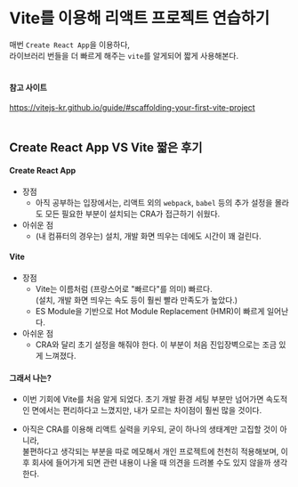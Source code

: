 # Vite를 이용해 리액트 프로젝트 연습하기

매번 `Create React App`을 이용하다,<br>
라이브러리 번들을 더 빠르게 해주는 `vite`를 알게되어 짧게 사용해본다.
<br><br>

#### 참고 사이트

https://vitejs-kr.github.io/guide/#scaffolding-your-first-vite-project
<br><br>

## Create React App VS Vite 짧은 후기

#### <b>Create React App</b>

- 장점
  - 아직 공부하는 입장에서는, 리액트 외의 `webpack`, `babel` 등의 추가 설정을 몰라도 모든 필요한 부분이 설치되는 CRA가 접근하기 쉬웠다.<br>
- 아쉬운 점
  - (내 컴퓨터의 경우는) 설치, 개발 화면 띄우는 데에도 시간이 꽤 걸린다.

#### <b>Vite</b>

- 장점
  - Vite는 이름처럼 (프랑스어로 "빠르다"를 의미) 빠르다. <br>
    (설치, 개발 화면 띄우는 속도 등이 훨씬 빨라 만족도가 높았다.)
  - ES Module을 기반으로 Hot Module Replacement (HMR)이 빠르게 일어난다.
- 아쉬운 점
  - CRA와 달리 초기 설정을 해줘야 한다. 이 부분이 처음 진입장벽으로는 조금 있게 느껴졌다.

#### <b>그래서 나는?</b>

- 이번 기회에 Vite를 처음 알게 되었다. 초기 개발 환경 세팅 부분만 넘어가면 속도적인 면에서는 편리하다고 느꼈지만, 내가 모르는 차이점이 훨씬 많을 것이다.

- 아직은 CRA를 이용해 리액트 실력을 키우되, 굳이 하나의 생태계만 고집할 것이 아니라,<br>
  불편하다고 생각되는 부분을 따로 메모해서 개인 프로젝트에 천천히 적용해보며, 이후 회사에 들어가게 되면 관련 내용이 나올 때 의견을 드려볼 수도 있지 않을까 생각한다.
